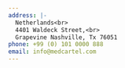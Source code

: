 ```yaml
---
address: |-
  Netherlands<br>
  4401 Waldeck Street,<br>
  Grapevine Nashville, Tx 76051
phone: +99 (0) 101 0000 888
email: info@medcartel.com
---
```

